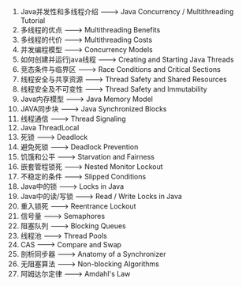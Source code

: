1. Java并发性和多线程介绍  ---> Java Concurrency / Multithreading Tutorial
2. 多线程的优点 ---> Multithreading Benefits
3. 多线程的代价 ---> Multithreading Costs
4. 并发编程模型 ---> Concurrency Models
5. 如何创建并运行java线程  ---> Creating and Starting Java Threads
6. 竞态条件与临界区  ---> Race Conditions and Critical Sections
7. 线程安全与共享资源 ---> Thread Safety and Shared Resources
8. 线程安全及不可变性 ---> Thread Safety and Immutability
9. Java内存模型 ---> Java Memory Model
10. JAVA同步块 ---> Java Synchronized Blocks
10. 线程通信 ---> Thread Signaling
10. Java ThreadLocal
10. 死锁 ---> Deadlock
10. 避免死锁 ---> Deadlock Prevention
10. 饥饿和公平 ---> Starvation and Fairness
10. 嵌套管程锁死 ---> Nested Monitor Lockout
10. 不稳定的条件 ---> Slipped Conditions
10. Java中的锁 ---> Locks in Java
10. Java中的读/写锁 ---> Read / Write Locks in Java
10. 重入锁死 ---> Reentrance Lockout
10. 信号量 ---> Semaphores
10. 阻塞队列 ---> Blocking Queues
10. 线程池 ---> Thread Pools
10. CAS ---> Compare and Swap
10. 剖析同步器 ---> Anatomy of a Synchronizer
10. 无阻塞算法 ---> Non-blocking Algorithms
10. 阿姆达尔定律 ---> Amdahl's Law